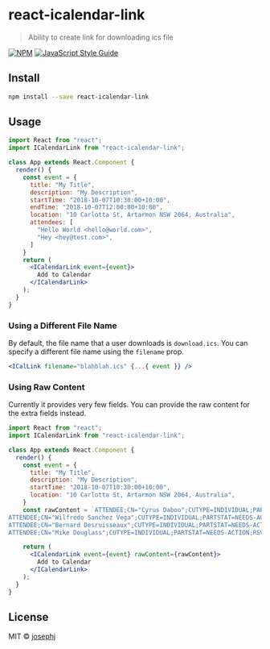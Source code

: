 # react-icalendar-link

> Ability to create link for downloading ics file

[![NPM](https://img.shields.io/npm/v/react-icalendar-link.svg)](https://www.npmjs.com/package/react-icalendar-link) [![JavaScript Style Guide](https://img.shields.io/badge/code_style-standard-brightgreen.svg)](https://standardjs.com)

## Install

```bash
npm install --save react-icalendar-link
```

## Usage

```jsx
import React from "react";
import ICalendarLink from "react-icalendar-link";

class App extends React.Component {
  render() {
    const event = {
      title: "My Title",
      description: "My Description",
      startTime: "2018-10-07T10:30:00+10:00",
      endTime: "2018-10-07T12:00:00+10:00",
      location: "10 Carlotta St, Artarmon NSW 2064, Australia",
      attendees: [
        "Hello World <hello@world.com>",
        "Hey <hey@test.com>",
      ]
    }
    return (
      <ICalendarLink event={event}>
        Add to Calendar
      </ICalendarLink>
    );
  }
}
```

### Using a Different File Name

By default, the file name that a user downloads is `download.ics`. You can specify a different file name using the `filename` prop.

```jsx
<ICalLink filename="blahblah.ics" {...{ event }} />
```

### Using Raw Content

Currently it provides very few fields. You can provide the raw content for the extra fields instead.

```jsx
import React from "react";
import ICalendarLink from "react-icalendar-link";

class App extends React.Component {
  render() {
    const event = {
      title: "My Title",
      description: "My Description",
      startTime: "2018-10-07T10:30:00+10:00",
      location: "10 Carlotta St, Artarmon NSW 2064, Australia",
    }
    const rawContent = `ATTENDEE;CN="Cyrus Daboo";CUTYPE=INDIVIDUAL;PARTSTAT=ACCEPTED:mailto:cyrus@example.com
ATTENDEE;CN="Wilfredo Sanchez Vega";CUTYPE=INDIVIDUAL;PARTSTAT=NEEDS-ACTION;ROLE=REQ-PARTICIPANT;RSVP=TRUE:mailto:wilfredo@example.com
ATTENDEE;CN="Bernard Desruisseaux";CUTYPE=INDIVIDUAL;PARTSTAT=NEEDS-ACTION;ROLE=REQ-PARTICIPANT;RSVP=TRUE:mailto:bernard@example.net
ATTENDEE;CN="Mike Douglass";CUTYPE=INDIVIDUAL;PARTSTAT=NEEDS-ACTION;RSVP=TRUE:mailto:mike@example.org`;

    return (
      <ICalendarLink event={event} rawContent={rawContent}>
        Add to Calendar
      </ICalendarLink>
    );
  }
}
```

## License

MIT © [josephj](https://github.com/josephj)
